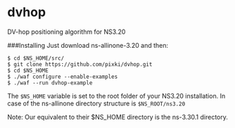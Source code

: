 dvhop
=====

DV-hop positioning algorithm for NS3.20

###Installing
Just download ns-allinone-3.20 and then:
```
$ cd $NS_HOME/src/
$ git clone https://github.com/pixki/dvhop.git
$ cd $NS_HOME
$ ./waf configure --enable-examples
$ ./waf --run dvhop-example
```

The ```$NS_HOME``` variable is set to the root folder of your NS3.20 installation. In case of the ns-allinone directory structure is ```$NS_ROOT/ns3.20```

Note: Our equivalent to their $NS_HOME directory is the ns-3.30.1 directory. 

